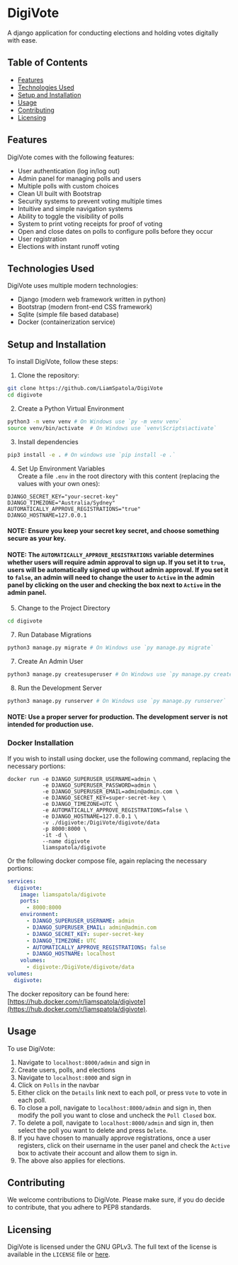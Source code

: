 # DigiVote
A django application for conducting elections and holding votes digitally with ease.

## Table of Contents
- [Features](#features)
- [Technologies Used](#technologies-used)
- [Setup and Installation](#setup-and-installation)
- [Usage](#usage)
- [Contributing](#contributing)
- [Licensing](#license)

## Features
DigiVote comes with the following features:
- User authentication (log in/log out)
- Admin panel for managing polls and users
- Multiple polls with custom choices
- Clean UI built with Bootstrap
- Security systems to prevent voting multiple times
- Intuitive and simple navigation systems
- Ability to toggle the visibility of polls
- System to print voting receipts for proof of voting
- Open and close dates on polls to configure polls before they occur
- User registration
- Elections with instant runoff voting

## Technologies Used
DigiVote uses multiple modern technologies:
- Django (modern web framework written in python)
- Bootstrap (modern front-end CSS framework)
- Sqlite (simple file based database)
- Docker (containerization service)

## Setup and Installation
To install DigiVote, follow these steps:

1. Clone the repository:
```bash
git clone https://github.com/LiamSpatola/DigiVote
cd digivote
```

2. Create a Python Virtual Environment
```bash
python3 -m venv venv # On Windows use `py -m venv venv`
source venv/bin/activate  # On Windows use `venv\Scripts\activate`
```

3. Install dependencies
```bash
pip3 install -e . # On windows use `pip install -e .`
```

4. Set Up Environment Variables
<br>Create a file `.env` in the root directory with this content (replacing the values with your own ones):
```env
DJANGO_SECRET_KEY="your-secret-key"
DJANGO_TIMEZONE="Australia/Sydney"
AUTOMATICALLY_APPROVE_REGISTRATIONS="true"
DJANGO_HOSTNAME=127.0.0.1
```
#### NOTE: Ensure you keep your secret key secret, and choose something secure as your key.
#### NOTE: The `AUTOMATICALLY_APPROVE_REGISTRATIONS` variable determines whether users will require admin approval to sign up. If you set it to `true`, users will be automatically signed up without admin approval. If you set it to `false`, an admin will need to change the user to `Active` in the admin panel by clicking on the user and checking the box next to `Active` in the admin panel.

5. Change to the Project Directory
```bash
cd digivote
```

7. Run Database Migrations
```bash
python3 manage.py migrate # On Windows use `py manage.py migrate`
```

7. Create An Admin User
```bash
python3 manage.py createsuperuser # On Windows use `py manage.py createsuperuser`
```

8. Run the Development Server
```bash
python3 manage.py runserver # On Windows use `py manage.py runserver`
```

#### NOTE: Use a proper server for production. The development server is not intended for production use.

### Docker Installation
If you wish to install using docker, use the following command, replacing the necessary portions:
```docker
docker run -e DJANGO_SUPERUSER_USERNAME=admin \
           -e DJANGO_SUPERUSER_PASSWORD=admin \
           -e DJANGO_SUPERUSER_EMAIL=admin@admin.com \
           -e DJANGO_SECRET_KEY=super-secret-key \
           -e DJANGO_TIMEZONE=UTC \
           -e AUTOMATICALLY_APPROVE_REGISTRATIONS=false \
           -e DJANGO_HOSTNAME=127.0.0.1 \
           -v ./digivote:/DigiVote/digivote/data
           -p 8000:8000 \
           -it -d \
           --name digivote
           liamspatola/digivote
```

Or the following docker compose file, again replacing the necessary portions:
```yaml
services:
  digivote:
    image: liamspatola/digivote
    ports:
      - 8000:8000
    environment:
      - DJANGO_SUPERUSER_USERNAME: admin
      - DJANGO_SUPERUSER_EMAIL: admin@admin.com
      - DJANGO_SECRET_KEY: super-secret-key
      - DJANGO_TIMEZONE: UTC
      - AUTOMATICALLY_APPROVE_REGISTRATIONS: false
      - DJANGO_HOSTNAME: localhost
    volumes:
      - digivote:/DigiVote/digivote/data
volumes:
  digivote:
```

The docker repository can be found here: [https://hub.docker.com/r/liamspatola/digivote](https://hub.docker.com/r/liamspatola/digivote).

## Usage
To use DigiVote:

1. Navigate to `localhost:8000/admin` and sign in
2. Create users, polls, and elections
3. Navigate to `localhost:8000` and sign in
4. Click on `Polls` in the navbar
5. Either click on the `Details` link next to each poll, or press `Vote` to vote in each poll.
6. To close a poll, navigate to `localhost:8000/admin` and sign in, then modify the poll you want to close and uncheck the `Poll Closed` box.
7. To delete a poll, navigate to `localhost:8000/admin` and sign in, then select the poll you want to delete and press `Delete`.
8. If you have chosen to manually approve registrations, once a user registers, click on their username in the user panel and check the `Active` box to activate their account and allow them to sign in.
9. The above also applies for elections.

## Contributing
We welcome contributions to DigiVote. Please make sure, if you do decide to contribute, that you adhere to PEP8 standards.

## Licensing
DigiVote is licensed under the GNU GPLv3. The full text of the license is available in the `LICENSE` file or [here](https://www.gnu.org/licenses/gpl-3.0.txt).
